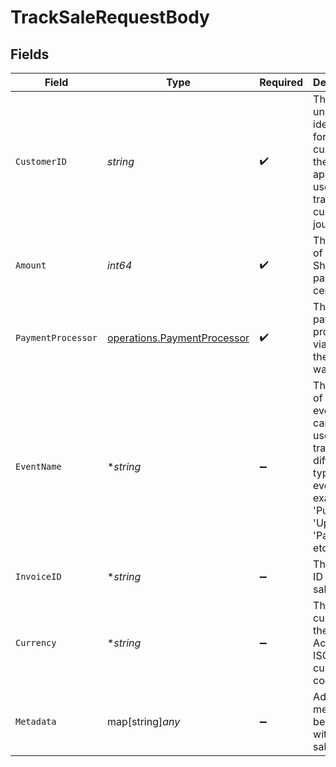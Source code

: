 # TrackSaleRequestBody


## Fields

| Field                                                                                                                           | Type                                                                                                                            | Required                                                                                                                        | Description                                                                                                                     | Example                                                                                                                         |
| ------------------------------------------------------------------------------------------------------------------------------- | ------------------------------------------------------------------------------------------------------------------------------- | ------------------------------------------------------------------------------------------------------------------------------- | ------------------------------------------------------------------------------------------------------------------------------- | ------------------------------------------------------------------------------------------------------------------------------- |
| `CustomerID`                                                                                                                    | *string*                                                                                                                        | :heavy_check_mark:                                                                                                              | This is the unique identifier for the customer in the client's app. This is used to track the customer's journey.               |                                                                                                                                 |
| `Amount`                                                                                                                        | *int64*                                                                                                                         | :heavy_check_mark:                                                                                                              | The amount of the sale. Should be passed in cents.                                                                              |                                                                                                                                 |
| `PaymentProcessor`                                                                                                              | [operations.PaymentProcessor](../../models/operations/paymentprocessor.md)                                                      | :heavy_check_mark:                                                                                                              | The payment processor via which the sale was made.                                                                              |                                                                                                                                 |
| `EventName`                                                                                                                     | **string*                                                                                                                       | :heavy_minus_sign:                                                                                                              | The name of the sale event. It can be used to track different types of event for example 'Purchase', 'Upgrade', 'Payment', etc. | Purchase                                                                                                                        |
| `InvoiceID`                                                                                                                     | **string*                                                                                                                       | :heavy_minus_sign:                                                                                                              | The invoice ID of the sale.                                                                                                     |                                                                                                                                 |
| `Currency`                                                                                                                      | **string*                                                                                                                       | :heavy_minus_sign:                                                                                                              | The currency of the sale. Accepts ISO 4217 currency codes.                                                                      |                                                                                                                                 |
| `Metadata`                                                                                                                      | map[string]*any*                                                                                                                | :heavy_minus_sign:                                                                                                              | Additional metadata to be stored with the sale event.                                                                           |                                                                                                                                 |
